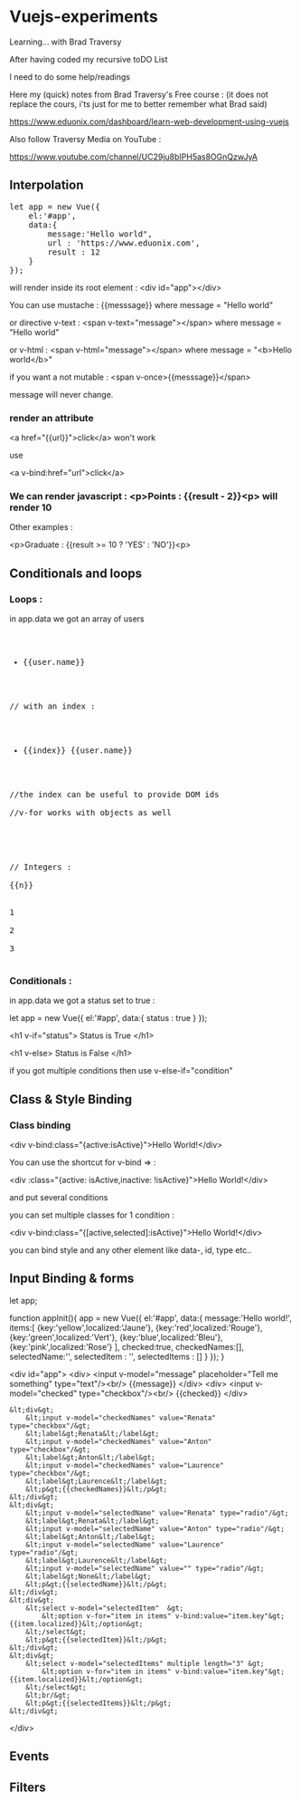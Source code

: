 # Vuejs-experiments

Learning... with Brad Traversy

After having coded my recursive toDO List

I need to do some help/readings

Here my (quick) notes from Brad Traversy's Free course : (it does not replace the cours, i'ts just for me to better remember what Brad said)

https://www.eduonix.com/dashboard/learn-web-development-using-vuejs

Also follow Traversy Media on YouTube : 

https://www.youtube.com/channel/UC29ju8bIPH5as8OGnQzwJyA

## Interpolation

<pre>
let app = new Vue({
	el:'#app',
	data:{
		message:'Hello world",
		url : 'https://www.eduonix.com',
		result : 12
	}
});
</pre>

will render inside its root element : &lt;div id="app"&gt;&lt;/div&gt;

You can use mustache : {{messsage}} where message = "Hello world"

or directive v-text : &lt;span v-text="message"&gt;&lt;/span&gt; where message = "Hello world"

or v-html : &lt;span v-html="message"&gt;&lt;/span&gt; where message = "&lt;b&gt;Hello world&lt;/b&gt;"

if you want a not mutable : &lt;span v-once&gt;{{messsage}}&lt;/span&gt;

message will never change.

### render an attribute

&lt;a href="{{url}}"&gt;click&lt;/a&gt; won't work

use

&lt;a v-bind:href="url"&gt;click&lt;/a&gt;

### We can render javascript : &lt;p&gt;Points : {{result - 2}}&lt;p&gt; will render 10

Other examples :

&lt;p&gt;Graduate : {{result &gt;= 10 ? 'YES' : 'NO'}}&lt;p&gt;

## Conditionals and loops

### Loops :


in app.data we got an array of users

<pre>
<ul>
	<li v-for="user in users">{{user.name}}</li>
</ul>

// with an index :

<ul>
	<li v-for="(user,index) in users">{{index}} {{user.name}}</li>
</ul>

//the index can be useful to provide DOM ids

//v-for works with objects as well

<div v-for="(value,key,index) in user">
	
</div>

// Integers :

<div v-for="n in 10">{{n}}</div>

1

2

3

</pre>

### Conditionals :

in app.data we got a status set to true :

let app = new Vue({
	el:'#app',
	data:{
		status : true
	}
});

&lt;h1 v-if="status"&gt;
	Status is True
&lt;/h1&gt;

&lt;h1 v-else&gt;
	Status is False
&lt;/h1&gt;

if you got multiple conditions then use v-else-if="condition"

## Class & Style Binding

### Class binding

&lt;div v-bind:class="{active:isActive}"&gt;Hello World!&lt;/div&gt;

You can use the shortcut for v-bind =&gt; :

&lt;div :class="{active: isActive,inactive: !isActive}"&gt;Hello World!&lt;/div&gt;

and put several conditions 

you can set multiple classes for 1 condition : 

&lt;div v-bind:class="{[active,selected]:isActive}"&gt;Hello World!&lt;/div&gt;

you can bind style and any other element like data-, id, type etc..

## Input Binding & forms

let app;

function appInit(){
	app = new Vue({
		el:'#app',
		data:{
			message:'Hello world!',
			items:[
				{key:'yellow',localized:'Jaune'},
				{key:'red',localized:'Rouge'},
				{key:'green',localized:'Vert'},
				{key:'blue',localized:'Bleu'},
				{key:'pink',localized:'Rose'}
			],
			checked:true,
			checkedNames:[],
			selectedName:'',
			selectedItem : '',
			selectedItems : []
		}
	});
}

&lt;div id="app"&gt;
	&lt;div&gt;
		&lt;input v-model="message" placeholder="Tell me something" type="text"/&gt;&lt;br/&gt;
		{{message}}
	&lt;/div&gt;
	&lt;div&gt;
		&lt;input v-model="checked"  type="checkbox"/&gt;&lt;br/&gt;
		{{checked}}
	&lt;/div&gt;
	
	&lt;div&gt;
		&lt;input v-model="checkedNames" value="Renata" type="checkbox"/&gt;
		&lt;label&gt;Renata&lt;/label&gt;
		&lt;input v-model="checkedNames" value="Anton" type="checkbox"/&gt;
		&lt;label&gt;Anton&lt;/label&gt;
		&lt;input v-model="checkedNames" value="Laurence" type="checkbox"/&gt;
		&lt;label&gt;Laurence&lt;/label&gt;
		&lt;p&gt;{{checkedNames}}&lt;/p&gt;
	&lt;/div&gt;
	&lt;div&gt;
		&lt;input v-model="selectedName" value="Renata" type="radio"/&gt;
		&lt;label&gt;Renata&lt;/label&gt;
		&lt;input v-model="selectedName" value="Anton" type="radio"/&gt;
		&lt;label&gt;Anton&lt;/label&gt;
		&lt;input v-model="selectedName" value="Laurence" type="radio"/&gt;
		&lt;label&gt;Laurence&lt;/label&gt;
		&lt;input v-model="selectedName" value="" type="radio"/&gt;
		&lt;label&gt;None&lt;/label&gt;
		&lt;p&gt;{{selectedName}}&lt;/p&gt;
	&lt;/div&gt;
	&lt;div&gt;
		&lt;select v-model="selectedItem"  &gt;
			&lt;option v-for="item in items" v-bind:value="item.key"&gt;{{item.localized}}&lt;/option&gt;
		&lt;/select&gt;
		&lt;p&gt;{{selectedItem}}&lt;/p&gt;
	&lt;/div&gt;
	&lt;div&gt;
		&lt;select v-model="selectedItems" multiple length="3" &gt;
			&lt;option v-for="item in items" v-bind:value="item.key"&gt;{{item.localized}}&lt;/option&gt;
		&lt;/select&gt;
		&lt;br/&gt;
		&lt;p&gt;{{selectedItems}}&lt;/p&gt;
	&lt;/div&gt;
&lt;/div&gt;

## Events

## Filters
